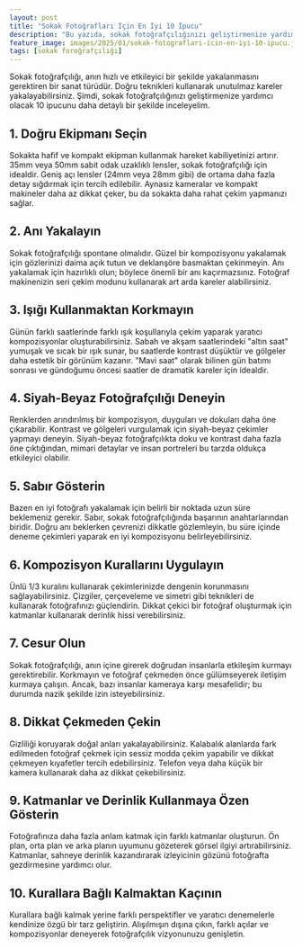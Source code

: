 ```yaml
---
layout: post
title: "Sokak Fotoğrafları İçin En İyi 10 İpucu"
description: "Bu yazıda, sokak fotoğrafçılığınızı geliştirmenize yardımcı olacak 10 ipucunu paylaşıyoruz."
feature_image: images/2025/01/sokak-fotograflari-icin-en-iyi-10-ipucu.jpg
tags: [sokak foroğrafçılığı]
---
```


Sokak fotoğrafçılığı, anın hızlı ve etkileyici bir şekilde yakalanmasını gerektiren bir sanat türüdür. Doğru teknikleri kullanarak unutulmaz kareler yakalayabilirsiniz. Şimdi, sokak fotoğrafçılığınızı geliştirmenize yardımcı olacak 10 ipucunu daha detaylı bir şekilde inceleyelim.

<!--more-->

## 1. Doğru Ekipmanı Seçin

Sokakta hafif ve kompakt ekipman kullanmak hareket kabiliyetinizi artırır. 35mm veya 50mm sabit odak uzaklıklı lensler, sokak fotoğrafçılığı için idealdir. Geniş açı lensler (24mm veya 28mm gibi) de ortama daha fazla detay sığdırmak için tercih edilebilir. Aynasız kameralar ve kompakt makineler daha az dikkat çeker, bu da sokakta daha rahat çekim yapmanızı sağlar.

## 2. Anı Yakalayın

Sokak fotoğrafçılığı spontane olmalıdır. Güzel bir kompozisyonu yakalamak için gözlerinizi daima açık tutun ve deklanşöre basmaktan çekinmeyin. Anı yakalamak için hazırlıklı olun; böylece önemli bir anı kaçırmazsınız. Fotoğraf makinenizin seri çekim modunu kullanarak art arda kareler alabilirsiniz.

## 3. Işığı Kullanmaktan Korkmayın

Günün farklı saatlerinde farklı ışık koşullarıyla çekim yaparak yaratıcı kompozisyonlar oluşturabilirsiniz. Sabah ve akşam saatlerindeki "altın saat" yumuşak ve sıcak bir ışık sunar, bu saatlerde kontrast düşüktür ve gölgeler daha estetik bir görünüm kazanır. "Mavi saat" olarak bilinen gün batımı sonrası ve gündoğumu öncesi saatler de dramatik kareler için idealdir.

## 4. Siyah-Beyaz Fotoğrafçılığı Deneyin

Renklerden arındırılmış bir kompozisyon, duyguları ve dokuları daha öne çıkarabilir. Kontrast ve gölgeleri vurgulamak için siyah-beyaz çekimler yapmayı deneyin. Siyah-beyaz fotoğrafçılıkta doku ve kontrast daha fazla öne çıktığından, mimari detaylar ve insan portreleri bu tarzda oldukça etkileyici olabilir.

## 5. Sabır Gösterin

Bazen en iyi fotoğrafı yakalamak için belirli bir noktada uzun süre beklemeniz gerekir. Sabır, sokak fotoğrafçılığında başarının anahtarlarından biridir. Doğru anı beklerken çevrenizi dikkatle gözlemleyin, bu süre içinde deneme çekimleri yaparak en iyi kompozisyonu belirleyebilirsiniz.

## 6. Kompozisyon Kurallarını Uygulayın

Ünlü 1/3 kuralını kullanarak çekimlerinizde dengenin korunmasını sağlayabilirsiniz. Çizgiler, çerçeveleme ve simetri gibi teknikleri de kullanarak fotoğrafınızı güçlendirin. Dikkat çekici bir fotoğraf oluşturmak için katmanlar kullanarak derinlik hissi verebilirsiniz.

## 7. Cesur Olun

Sokak fotoğrafçılığı, anın içine girerek doğrudan insanlarla etkileşim kurmayı gerektirebilir. Korkmayın ve fotoğraf çekmeden önce gülümseyerek iletişim kurmaya çalışın. Ancak, bazı insanlar kameraya karşı mesafelidir; bu durumda nazik şekilde izin isteyebilirsiniz.

## 8. Dikkat Çekmeden Çekin

Gizliliği koruyarak doğal anları yakalayabilirsiniz. Kalabalık alanlarda fark edilmeden fotoğraf çekmek için sessiz modda çekim yapabilir ve dikkat çekmeyen kıyafetler tercih edebilirsiniz. Telefon veya daha küçük bir kamera kullanarak daha az dikkat çekebilirsiniz.

## 9. Katmanlar ve Derinlik Kullanmaya Özen Gösterin

Fotoğrafınıza daha fazla anlam katmak için farklı katmanlar oluşturun. Ön plan, orta plan ve arka planın uyumunu gözeterek görsel ilgiyi artırabilirsiniz. Katmanlar, sahneye derinlik kazandırarak izleyicinin gözünü fotoğrafta gezdirmesine yardımcı olur.

## 10. Kurallara Bağlı Kalmaktan Kaçının

Kurallara bağlı kalmak yerine farklı perspektifler ve yaratıcı denemelerle kendinize özgü bir tarz geliştirin. Alışılmışın dışına çıkın, farklı açılar ve kompozisyonlar deneyerek fotoğrafçılık vizyonunuzu genişletin.